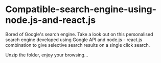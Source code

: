 # Compatible-search-engine-using-node.js-and-react.js

Bored of Google's search engine. Take a look out on this personalised search engine developed using Google API and node.js - react.js combination to give selective search results on a single click search. 

Unzip the folder, enjoy your browsing...
